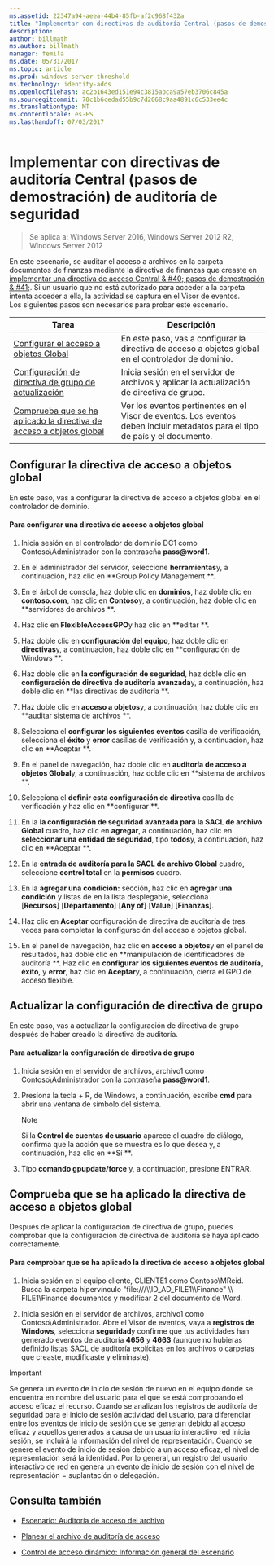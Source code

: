```yaml
---
ms.assetid: 22347a94-aeea-44b4-85fb-af2c968f432a
title: "Implementar con directivas de auditoría Central (pasos de demostración) de auditoría de seguridad"
description: 
author: billmath
ms.author: billmath
manager: femila
ms.date: 05/31/2017
ms.topic: article
ms.prod: windows-server-threshold
ms.technology: identity-adds
ms.openlocfilehash: ac2b1643ed151e94c3815abca9a57eb3706c845a
ms.sourcegitcommit: 70c1b6cedad55b9c7d2068c9aa4891c6c533ee4c
ms.translationtype: MT
ms.contentlocale: es-ES
ms.lasthandoff: 07/03/2017
---
```

# <a name="deploy-security-auditing-with-central-audit-policies-demonstration-steps"></a>Implementar con directivas de auditoría Central (pasos de demostración) de auditoría de seguridad

>Se aplica a: Windows Server 2016, Windows Server 2012 R2, Windows Server 2012

En este escenario, se auditar el acceso a archivos en la carpeta documentos de finanzas mediante la directiva de finanzas que creaste en [implementar una directiva de acceso Central & #40; pasos de demostración & #41;](Deploy-a-Central-Access-Policy--Demonstration-Steps-.md). Si un usuario que no está autorizado para acceder a la carpeta intenta acceder a ella, la actividad se captura en el Visor de eventos.   
 Los siguientes pasos son necesarios para probar este escenario.  
  
|Tarea|Descripción|  
|--------|---------------|  
|[Configurar el acceso a objetos Global](Deploy-Security-Auditing-with-Central-Audit-Policies--Demonstration-Steps-.md#BKMK_1)|En este paso, vas a configurar la directiva de acceso a objetos global en el controlador de dominio.|  
|[Configuración de directiva de grupo de actualización](Deploy-Security-Auditing-with-Central-Audit-Policies--Demonstration-Steps-.md#BKMK_2)|Inicia sesión en el servidor de archivos y aplicar la actualización de directiva de grupo.|  
|[Comprueba que se ha aplicado la directiva de acceso a objetos global](Deploy-Security-Auditing-with-Central-Audit-Policies--Demonstration-Steps-.md#BKMK_3)|Ver los eventos pertinentes en el Visor de eventos. Los eventos deben incluir metadatos para el tipo de país y el documento.|  
  
## <a name="BKMK_1"></a>Configurar la directiva de acceso a objetos global  
En este paso, vas a configurar la directiva de acceso a objetos global en el controlador de dominio.  
  
#### <a name="to-configure-a-global-object-access-policy"></a>Para configurar una directiva de acceso a objetos global  
  
1.  Inicia sesión en el controlador de dominio DC1 como Contoso\Administrador con la contraseña **pass@word1**.  
  
2.  En el administrador del servidor, seleccione **herramientas**y, a continuación, haz clic en **Group Policy Management **.  
  
3.  En el árbol de consola, haz doble clic en **dominios**, haz doble clic en **contoso.com**, haz clic en **Contoso**y, a continuación, haz doble clic en **servidores de archivos **.  
  
4.  Haz clic en **FlexibleAccessGPO**y haz clic en **editar **.  
  
5.  Haz doble clic en **configuración del equipo**, haz doble clic en **directivas**y, a continuación, haz doble clic en **configuración de Windows **.  
  
6.  Haz doble clic en **la configuración de seguridad**, haz doble clic en **configuración de directiva de auditoría avanzada**y, a continuación, haz doble clic en **las directivas de auditoría **.  
  
7.  Haz doble clic en **acceso a objetos**y, a continuación, haz doble clic en **auditar sistema de archivos **.  
  
8.  Selecciona el **configurar los siguientes eventos** casilla de verificación, selecciona el **éxito** y **error** casillas de verificación y, a continuación, haz clic en **Aceptar **.  
  
9. En el panel de navegación, haz doble clic en **auditoría de acceso a objetos Global**y, a continuación, haz doble clic en **sistema de archivos **.  
  
10. Selecciona el **definir esta configuración de directiva** casilla de verificación y haz clic en **configurar **.  
  
11. En la **la configuración de seguridad avanzada para la SACL de archivo Global** cuadro, haz clic en **agregar**, a continuación, haz clic en **seleccionar una entidad de seguridad**, tipo **todos**y, a continuación, haz clic en **Aceptar **.  
  
12. En la **entrada de auditoría para la SACL de archivo Global** cuadro, seleccione **control total** en la **permisos** cuadro.  
  
13. En la **agregar una condición:** sección, haz clic en **agregar una condición** y listas de en la lista desplegable, selecciona   
    [**Recursos**] [**Departamento**] [**Any of**] [**Value**] [**Finanzas**].  
  
14. Haz clic en **Aceptar** configuración de directiva de auditoría de tres veces para completar la configuración del acceso a objetos global.  
  
15. En el panel de navegación, haz clic en **acceso a objetos**y en el panel de resultados, haz doble clic en **manipulación de identificadores de auditoría **. Haz clic en **configurar los siguientes eventos de auditoría**, **éxito**, y **error**, haz clic en **Aceptar**y, a continuación, cierra el GPO de acceso flexible.  
  
## <a name="BKMK_2"></a>Actualizar la configuración de directiva de grupo  
En este paso, vas a actualizar la configuración de directiva de grupo después de haber creado la directiva de auditoría.  
  
#### <a name="to-update-group-policy-settings"></a>Para actualizar la configuración de directiva de grupo  
  
1.  Inicia sesión en el servidor de archivos, archivo1 como Contoso\Administrador con la contraseña **pass@word1**.  
  
2.  Presiona la tecla + R, de Windows, a continuación, escribe **cmd** para abrir una ventana de símbolo del sistema.  
  
    > [!NOTE]  
    > Si la **Control de cuentas de usuario** aparece el cuadro de diálogo, confirma que la acción que se muestra es lo que desea y, a continuación, haz clic en **Sí **.  
  
3.  Tipo **comando gpupdate/force** y, a continuación, presione ENTRAR.  
  
## <a name="BKMK_3"></a>Comprueba que se ha aplicado la directiva de acceso a objetos global  
Después de aplicar la configuración de directiva de grupo, puedes comprobar que la configuración de directiva de auditoría se haya aplicado correctamente.  
  
#### <a name="to-verify-that-the-global-object-access-policy-has-been-applied"></a>Para comprobar que se ha aplicado la directiva de acceso a objetos global  
  
1.  Inicia sesión en el equipo cliente, CLIENTE1 como Contoso\MReid. Busca la carpeta hipervínculo "file:///\\\ID_AD_FILE1\\\Finance" \\\ FILE1\Finance documentos y modificar 2 del documento de Word.  
  
2.  Inicia sesión en el servidor de archivos, archivo1 como Contoso\Administrador. Abre el Visor de eventos, vaya a **registros de Windows**, selecciona **seguridad**y confirme que tus actividades han generado eventos de auditoría **4656** y **4663** (aunque no hubieras definido listas SACL de auditoría explícitas en los archivos o carpetas que creaste, modificaste y eliminaste).  
  
> [!IMPORTANT]  
> Se genera un evento de inicio de sesión de nuevo en el equipo donde se encuentra en nombre del usuario para el que se está comprobando el acceso eficaz el recurso. Cuando se analizan los registros de auditoría de seguridad para el inicio de sesión actividad del usuario, para diferenciar entre los eventos de inicio de sesión que se generan debido al acceso eficaz y aquellos generados a causa de un usuario interactivo red inicia sesión, se incluirá la información del nivel de representación. Cuando se genere el evento de inicio de sesión debido a un acceso eficaz, el nivel de representación será la identidad. Por lo general, un registro del usuario interactivo de red en genera un evento de inicio de sesión con el nivel de representación = suplantación o delegación.  
  
## <a name="BKMK_Links"></a>Consulta también  
  
-   [Escenario: Auditoría de acceso del archivo](Scenario--File-Access-Auditing.md)  
  
-   [Planear el archivo de auditoría de acceso](Plan-for-File-Access-Auditing.md)  
  
-   [Control de acceso dinámico: Información general del escenario](Dynamic-Access-Control--Scenario-Overview.md)  
  

